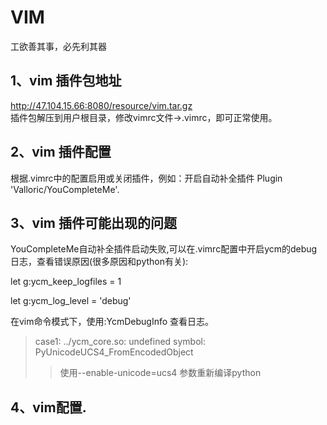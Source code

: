 # VIM
工欲善其事，必先利其器

## 1、vim 插件包地址
  http://47.104.15.66:8080/resource/vim.tar.gz  
  插件包解压到用户根目录，修改vimrc文件->.vimrc，即可正常使用。

## 2、vim 插件配置
  根据.vimrc中的配置启用或关闭插件，例如：开启自动补全插件 Plugin 'Valloric/YouCompleteMe'.


## 3、vim 插件可能出现的问题  
  YouCompleteMe自动补全插件启动失败,可以在.vimrc配置中开启ycm的debug日志，查看错误原因(很多原因和python有关):

  let g:ycm_keep_logfiles = 1

  let g:ycm_log_level = 'debug'

  在vim命令模式下，使用:YcmDebugInfo 查看日志。

  > case1:
	../ycm_core.so: undefined symbol: PyUnicodeUCS4_FromEncodedObject 
  >> 使用--enable-unicode=ucs4 参数重新编译python
 
## 4、vim配置.


